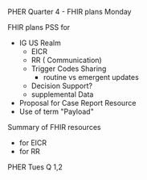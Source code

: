 PHER Quarter 4  -  FHIR plans Monday

FHIR plans
PSS for
- IG US Realm
  - EICR
  - RR ( Communication)
  - Trigger Codes Sharing
    - routine vs emergent updates
  - Decision Support?
  - supplemental Data
- Proposal for Case Report Resource
- Use of term "Payload"

Summary of FHIR resources
- for EICR
- for RR


PHER Tues Q 1,2
